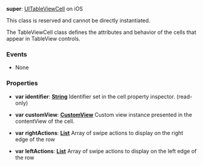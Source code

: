 **super**: [UITableViewCell](UITableViewCell.md) on iOS

This class is reserved and cannot be directly instantiated.

The TableViewCell class defines the attributes and behavior of the cells that appear in TableView controls.

### Events

* None

### Properties

* **var** **identifier**: **[String](../gravity/types.md)**
Identifier set in the cell property inspector. \(read-only\)

* **var** **customView**: **[CustomView](CustomView.md)**
Custom view instance presented in the contentView of the cell.

* **var** **rightActions**: **[List](../gravity/lists.md)**
Array of swipe actions to display on the right edge of the row

* **var** **leftActions**: **[List](../gravity/lists.md)**
Array of swipe actions to display on the left edge of the row





